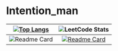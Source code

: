 # Intention_man
|[![Top Langs](https://github-readme-stats.vercel.app/api/top-langs/?username=MishailAJ\&layout=pie)](https://github.com/anuraghazra/github-readme-stats) | ![LeetCode Stats](https://leetcard.jacoblin.cool/Intention_man?theme=nord&font=Archivo)|
|:-:|:-:|
|![Readme Card](https://github-readme-stats.vercel.app/api?username=MishailAJ) | [![Readme Card](https://github-readme-stats.vercel.app/api/pin/?username=MishailAJ&theme=react&repo=new_aitip_site)](https://github.com/MishailAJ/new_aitip_site)|
